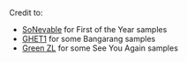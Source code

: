 Credit to:  
- [SoNevable](https://www.youtube.com/user/SoNevable) for First of the Year samples
- [GHET1](https://www.youtube.com/channel/UCE65SfxnGGkudvPYlfRobCg) for some Bangarang samples
- [Green ZL](https://www.youtube.com/user/gzl16) for some See You Again samples